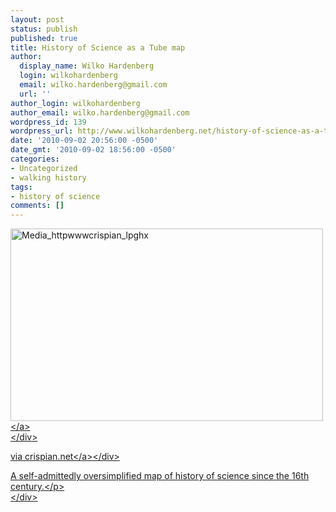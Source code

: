 ```yaml
---
layout: post
status: publish
published: true
title: History of Science as a Tube map
author:
  display_name: Wilko Hardenberg
  login: wilkohardenberg
  email: wilko.hardenberg@gmail.com
  url: ''
author_login: wilkohardenberg
author_email: wilko.hardenberg@gmail.com
wordpress_id: 139
wordpress_url: http://www.wilkohardenberg.net/history-of-science-as-a-tube-map/
date: '2010-09-02 20:56:00 -0500'
date_gmt: '2010-09-02 18:56:00 -0500'
categories:
- Uncategorized
- walking history
tags:
- history of science
comments: []
---
```


<div class="posterous_bookmarklet_entry">
<div class='p_embed p_image_embed'>
<a href="http:&#47;&#47;www.wilkohardenberg.net&#47;wp-content&#47;uploads&#47;2010&#47;09&#47;media_httpwwwcrispian_lpGhx.png.scaled1000.png"><img alt="Media_httpwwwcrispian_lpghx" height="308" src="http:&#47;&#47;www.wilkohardenberg.net&#47;wp-content&#47;uploads&#47;2010&#47;09&#47;media_httpwwwcrispian_lpGhx.png.scaled1000-300x184.png" width="500" &#47;><&#47;a><br />
<&#47;div></p>
<div class="posterous_quote_citation">via <a href="http:&#47;&#47;www.crispian.net&#47;ScienceMapv0.37.png">crispian.net<&#47;a><&#47;div></p>
<p>A self-admittedly oversimplified map of history of science since the 16th century.<&#47;p><br />
<&#47;div></p>
